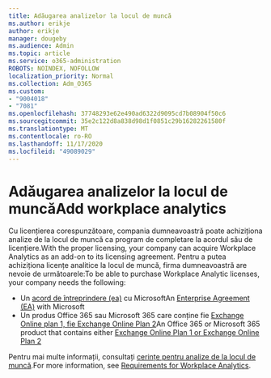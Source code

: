 ```yaml
---
title: Adăugarea analizelor la locul de muncă
ms.author: erikje
author: erikje
manager: dougeby
ms.audience: Admin
ms.topic: article
ms.service: o365-administration
ROBOTS: NOINDEX, NOFOLLOW
localization_priority: Normal
ms.collection: Adm_O365
ms.custom:
- "9004018"
- "7081"
ms.openlocfilehash: 37748293e62e490ad6322d9095cd7b08904f50c6
ms.sourcegitcommit: 35e2c122d8a838d98d1f0851c29b16282261580f
ms.translationtype: MT
ms.contentlocale: ro-RO
ms.lasthandoff: 11/17/2020
ms.locfileid: "49089029"
---
```

# <a name="add-workplace-analytics"></a><span data-ttu-id="e8673-102">Adăugarea analizelor la locul de muncă</span><span class="sxs-lookup"><span data-stu-id="e8673-102">Add workplace analytics</span></span>

<span data-ttu-id="e8673-103">Cu licențierea corespunzătoare, compania dumneavoastră poate achiziționa analize de la locul de muncă ca program de completare la acordul său de licențiere.</span><span class="sxs-lookup"><span data-stu-id="e8673-103">With the proper licensing, your company can acquire Workplace Analytics as an add-on to its licensing agreement.</span></span> <span data-ttu-id="e8673-104">Pentru a putea achiziționa licențe analitice la locul de muncă, firma dumneavoastră are nevoie de următoarele:</span><span class="sxs-lookup"><span data-stu-id="e8673-104">To be able to purchase Workplace Analytic licenses, your company needs the following:</span></span> 

- <span data-ttu-id="e8673-105">Un [acord de întreprindere (ea)](https://docs.microsoft.com/workplace-analytics/setup/environment-requirements#enterprise-agreements) cu Microsoft</span><span class="sxs-lookup"><span data-stu-id="e8673-105">An [Enterprise Agreement (EA)](https://docs.microsoft.com/workplace-analytics/setup/environment-requirements#enterprise-agreements) with Microsoft</span></span>
- <span data-ttu-id="e8673-106">Un produs Office 365 sau Microsoft 365 care conține fie [Exchange Online plan 1, fie Exchange Online Plan 2](https://docs.microsoft.com/workplace-analytics/setup/environment-requirements#exchange-online-plans)</span><span class="sxs-lookup"><span data-stu-id="e8673-106">An Office 365 or Microsoft 365 product that contains either [Exchange Online Plan 1 or Exchange Online Plan 2](https://docs.microsoft.com/workplace-analytics/setup/environment-requirements#exchange-online-plans)</span></span>

<span data-ttu-id="e8673-107">Pentru mai multe informații, consultați [cerințe pentru analize de la locul de muncă](https://docs.microsoft.com/workplace-analytics/setup/environment-requirements).</span><span class="sxs-lookup"><span data-stu-id="e8673-107">For more information, see [Requirements for Workplace Analytics](https://docs.microsoft.com/workplace-analytics/setup/environment-requirements).</span></span> 
